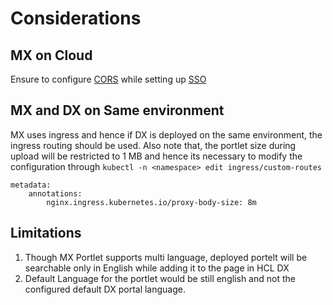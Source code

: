 # Considerations

## MX on Cloud

Ensure to configure [CORS](https://opensource.hcltechsw.com/volt-mx-docs/docs/documentation/Foundry/vmf_integrationservice_admin_console_userguide/Content/Runtime_Configuration.html#cors-configuration) while setting up [SSO](../configuration/index.md#enable-sso-for-dx-and-mx)

## MX and DX on Same environment

MX uses ingress and hence if DX is deployed on the same environment, the ingress routing should be used. Also note that, the portlet size during upload will be restricted to 1 MB and hence its necessary to modify the configuration through `kubectl -n <namespace> edit ingress/custom-routes`

```
metadata:
    annotations:
        nginx.ingress.kubernetes.io/proxy-body-size: 8m
```


## Limitations

1. Though MX Portlet supports multi language, deployed portelt will be searchable only in English while adding it to the page in HCL DX
2. Default Language for the portlet would be still english and not the configured default DX portal language.

